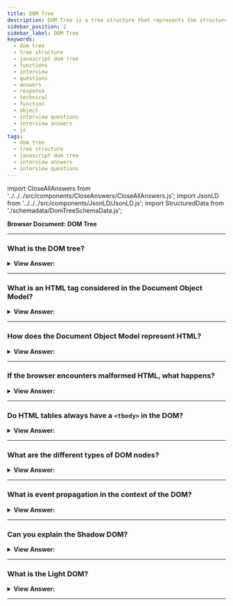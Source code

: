 ```yaml
---
title: DOM Tree
description: DOM Tree is a tree structure that represents the structure of the HTML DOM. - JavaScript Interview Questions & Answers
sidebar_position: 2
sidebar_label: DOM Tree
keywords:
  - dom tree
  - tree structure
  - javascript dom tree
  - functions  
  - interview
  - questions
  - answers
  - response
  - technical
  - function
  - object
  - interview questions
  - interview answers
  - js
tags:
  - dom tree
  - tree structure
  - javascript dom tree
  - interview answers
  - interview questions
---
```


import CloseAllAnswers from '../../../src/components/CloseAnswers/CloseAllAnswers.js';
import JsonLD from '../../../src/components/JsonLD/JsonLD.js';
import StructuredData from './schemadata/DomTreeSchemaData.js';

<JsonLD data={StructuredData} />

<head>
  <title>DOM Tree | JavaScript Frontend Phone Interview Questions</title>
</head>

**Browser Document: DOM Tree**

<CloseAllAnswers />

---

### What is the DOM tree?

<details>
  <summary><strong>View Answer:</strong></summary>
  <div>
  <div><strong>Interview Response:</strong> The DOM tree is a hierarchical, tree-like representation of an HTML document, with each element represented as a node. It allows easier interaction and manipulation of the webpage using JavaScript.
  </div><br />
  </div>
</details>

---

### What is an HTML tag considered in the Document Object Model?

<details>
  <summary><strong>View Answer:</strong></summary>
  <div>
  <div><strong>Interview Response:</strong> Every HTML tag is an object, according to the Document Object Model (DOM). Nested tags are "children" of the one that contains them, and the text included within a tag is also an object. These objects are available via JavaScript and may be used to alter the page. Document.body, for example, is the object that represents the &#8249;body&#8250; tag.
</div><br />
  <div><strong className="codeExample">Code Example:</strong><br /><br />

  <div></div>

```js
document.body.style.background = 'red'; // make the background red

setTimeout(() => (document.body.style.background = ''), 3000); // return back

alert(document.body); // alerts [object HTMLBodyElement]
```

  </div>
  </div>
</details>

---

### How does the Document Object Model represent HTML?

<details>
  <summary><strong>View Answer:</strong></summary>
  <div>
  <div><strong>Interview Response:</strong> The DOM represents HTML as a tree structure of tags.
</div><br />
  <div><strong className="codeExample">Code Example:</strong><br /><br />

  <div></div>

```html
<!DOCTYPE html>
<html lang="en">
  <head>
    <meta charset="UTF-8" />
    <meta name="viewport" content="width=device-width, initial-scale=1.0" />
    <title>Document</title>
  </head>
  <body>
    <!-- Parent DIV -->
    <div id="parent">
      <!-- Child DIV -->
      <div id="child"></div>
    </div>
  </body>
</html>
```

  </div>
  </div>
</details>

---

### If the browser encounters malformed HTML, what happens?

<details>
  <summary><strong>View Answer:</strong></summary>
  <div>
  <div><strong>Interview Response:</strong> If the browser encounters malformed HTML, it automatically corrects it when making the DOM.</div><br />
  <div><strong>Technical Response:</strong> When the browser creates the DOM, it immediately corrects any erroneous HTML. The top tag, for example, is always &#8249;html&#8250;. Even though it does not exist in the document, it exists in the DOM since it is created by the browser. The same is true for &#8249;body&#8250;. Browsers automatically process mistakes in the document and close tags when producing the DOM.
  </div><br />
  <div><strong className="codeExample">Code Example:</strong><br /><br />

  <div></div>

```html
<!-- Malformed HTML before DOM generation -->
<p>
  Hello
  <li>Mom</li>
  <li>and</li>
  <li>
    Dad
    <!-- Fixed, After DOM generation -->
    <p>
      Hello
      <li>Mom</li>
      <li>and</li>
      <li>Dad</li>
    </p>
  </li>
</p>
```

  </div>
  </div>
</details>

---

### Do HTML tables always have a `<tbody>` in the DOM?

<details>
  <summary><strong>View Answer:</strong></summary>
  <div>
  <div><strong>Interview Response:</strong> Yes, that is an intriguing "unique case" when we use tables. They must have the &#8249;tbody&#8250; element according to DOM specifications, however HTML content may omit it. The browser will then immediately generate &#8249;tbody&#8250; in the DOM.
</div><br />
  <div><strong className="codeExample">Code Example:</strong><br /><br />

  <div></div>

```html
<!-- Before DOM generation -->
<table id="table">
  <tr>
    <td>1</td>
  </tr>
</table>

<!-- Now, After DOM generation -->
<table id="table">
  <tbody>
    <tr>
      <td>1</td>
    </tr>
  </tbody>
</table>
```

  </div>
  </div>
</details>

---

### What are the different types of DOM nodes?

<details>
  <summary><strong>View Answer:</strong></summary>
  <div>
  <div><strong>Interview Response:</strong> The main types of DOM nodes include Element nodes, Text nodes, Comment nodes, Document nodes, and DocumentType nodes. These nodes allow for various interactions with the HTML structure.</div><br />
  <div><strong>Technical Response:</strong> There are 12 different types of nodes. We usually work with four of them in practice. The four major node types are document, element, text, and comment nodes. The document node is the DOM's starting point. The makeup of element nodes include all HTML tags, which we use as the tree's building blocks. We use the comment node to display information in our code, but it does not show in the browser, but JS can read it from the DOM.
  </div>
  </div>
</details>

---

### What is event propagation in the context of the DOM?

<details>
  <summary><strong>View Answer:</strong></summary>
  <div>
  <div><strong>Interview Response:</strong> Event propagation is the process through which events travel through the DOM tree, allowing multiple event handlers to be triggered. It consists of three phases: capturing, target, and bubbling.
  </div><br />
  </div>
</details>

---

### Can you explain the Shadow DOM?

<details>
  <summary><strong>View Answer:</strong></summary>
  <div>
  <div><strong>Interview Response:</strong> Yes, the Shadow DOM is a Web Components feature allowing encapsulation of DOM trees and styles within a custom element, keeping them separate from the main DOM, avoiding conflicts, and promoting reusability.
  </div><br />
  </div>
</details>

---

### What is the Light DOM?

<details>
  <summary><strong>View Answer:</strong></summary>
  <div>
  <div><strong>Interview Response:</strong> The Light DOM refers to the normal HTML content inside an element. It's visible to the end user and can be manipulated by both the developer and user-facing scripts like JavaScript.
  </div><br />
  </div>
</details>

---
